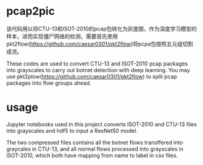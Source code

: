 # pcap2pic
该代码用以将CTU-13和ISOT-2010的pcap包转化为灰度图，作为深度学习模型的样本，进而实现僵尸网络的检测。需要首先使用pkt2flow(https://github.com/caesar0301/pkt2flow)将pcpa包按照五元组切割成流。

These codes are used to convert CTU-13 and ISOT-2010 pcap packages into grayscales to carry out botnet detection with deep learning. You may use pkt2plow(https://github.com/caesar0301/pkt2flow) to split pcap packages into flow groups ahead.

# usage
Jupyter notebooks used in this project converts ISOT-2010 and CTU-13 files into grayscales and hdf5 to input a ResNet50 model.

The two compressed files contains all the botnet flows transffered into graycales in CTU-13, and all normal flows processed into grayscales in ISOT-2010, which both have mapping from name to label in csv files.
